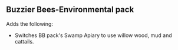 ## Buzzier Bees-Environmental pack

Adds the following:

- Switches BB pack's Swamp Apiary to use willow wood, mud and cattails.
